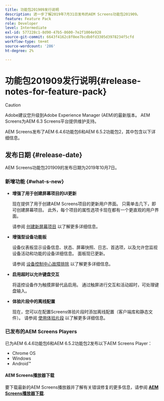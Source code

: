 ```yaml
---
title: 功能包201909发行说明
description: 进一步了解2019年7月31日发布的AEM Screens功能包201909。
feature: Feature Pack
role: Developer
level: Intermediate
exl-id: 577228c1-8d90-47b5-8600-7e2f1004e928
source-git-commit: 6643f4162c8f0ee7bcdb0fd3305d3978234f5cfd
workflow-type: tm+mt
source-wordcount: '286'
ht-degree: 2%

---
```


# 功能包201909发行说明{#release-notes-for-feature-pack}

>[!CAUTION]
>
>Adobe建议您升级到Adobe Experience Manager (AEM)的最新版本。 AEM Screens为AEM 6.3 Screens平台提供维护支持。

AEM Screens发布了AEM 6.4.6功能包6和AEM 6.5.2功能包2，其中包含以下详细信息。

## 发布日期 {#release-date}

AEM Screens功能包201909的发布日期为2019年10月7日。

### 新增功能 {#what-s-new}

* **增强了用于创建屏幕项目的UI更新**

  现在提供了用于创建AEM Screens项目的更新用户界面。 只需单击几下，即可创建屏幕项目。 此外，每个项目的属性选项卡现在都有一个更直观的用户界面。

  请参阅 [创建新屏幕项目](creating-a-screens-project.md) 以了解更多详细信息。

* **增强型设备功能板**

  设备仪表板显示设备信息、状态、屏幕快照、日志、首选项，以及允许您监视设备活动和功能的设备详细信息。 面板现已更新。

  请参阅 [设备控制中心故障排除](monitoring-screens.md) 以了解更多详细信息。

* **启用超时以允许键盘交互**

  将遥控设备作为触摸屏替代品启用。 通过触屏进行交互和活动超时，可处理键盘输入。

* **体验片段中的离线配置**

  现在，您可以在配置Screens体验片段时添加离线配置（客户端库和静态文件）。
请参阅 [使用体验片段](experience-fragments-in-screens.md) 以了解更多详细信息。

### 已发布的AEM Screens Players

已为AEM 6.4.6功能包6和AEM 6.5.2功能包2发布以下AEM Screens Player：

* Chrome OS
* Windows
* Android™

#### AEM Screens播放器下载

要下载最新的AEM Screens播放器并了解有关错误修复的更多信息，请参阅 [**AEM Screens播放器下载**](https://download.macromedia.com/screens/).
